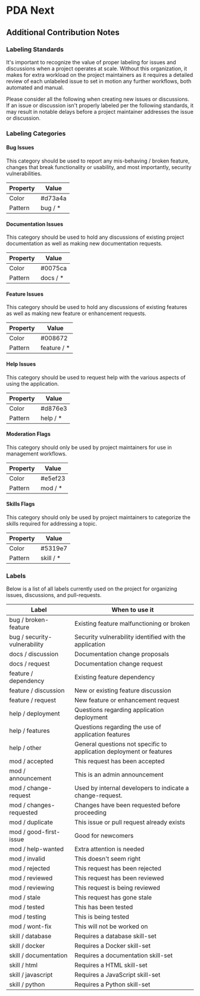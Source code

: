 # PDA Next

## Additional Contribution Notes

### Labeling Standards

It's important to recognize the value of proper labeling for issues and discussions when a project operates at scale.
Without this organization, it makes for extra workload on the project maintainers as it requires a detailed review of
each unlabeled issue to set in motion any further workflows, both automated and manual.

Please consider all the following when creating new issues or discussions. If an issue or discussion isn't properly
labeled per the following standards, it may result in notable delays before a project maintainer addresses the issue or
discussion.

### Labeling Categories

#### Bug Issues

This category should be used to report any mis-behaving / broken feature, changes that break functionality or usability,
and most importantly, security vulnerabilities.

| Property | Value   |
|----------|---------|
| Color    | #d73a4a |
| Pattern  | bug / * |

#### Documentation Issues

This category should be used to hold any discussions of existing project documentation as well as making new
documentation requests.

| Property | Value    |
|----------|----------|
| Color    | #0075ca  |
| Pattern  | docs / * |

#### Feature Issues

This category should be used to hold any discussions of existing features as well as making new feature or enhancement
requests.

| Property | Value       |
|----------|-------------|
| Color    | #008672     |
| Pattern  | feature / * |


#### Help Issues

This category should be used to request help with the various aspects of using the application.

| Property | Value    |
|----------|----------|
| Color    | #d876e3  |
| Pattern  | help / * |

#### Moderation Flags

This category should only be used by project maintainers for use in management workflows.

| Property | Value   |
|----------|---------|
| Color    | #e5ef23 |
| Pattern  | mod / * |

#### Skills Flags

This category should only be used by project maintainers to categorize the skills required for addressing a topic.

| Property | Value     |
|----------|-----------|
| Color    | #5319e7   |
| Pattern  | skill / * |

### Labels

Below is a list of all labels currently used on the project for organizing issues, discussions, and pull-requests.

| Label                        | When to use it                                                       |
|------------------------------|----------------------------------------------------------------------|
| bug / broken-feature         | Existing feature malfunctioning or broken                            |
| bug / security-vulnerability | Security vulnerability identified with the application               |
| docs / discussion            | Documentation change proposals                                       |
| docs / request               | Documentation change request                                         |
| feature / dependency         | Existing feature dependency                                          |
| feature / discussion         | New or existing feature discussion                                   |
| feature / request            | New feature or enhancement request                                   |
| help / deployment            | Questions regarding application deployment                           |
| help / features              | Questions regarding the use of application features                  |
| help / other                 | General questions not specific to application deployment or features |
| mod / accepted               | This request has been accepted                                       |
| mod / announcement           | This is an admin announcement                                        |
| mod / change-request         | Used by internal developers to indicate a change-request.            |
| mod / changes-requested      | Changes have been requested before proceeding                        |
| mod / duplicate              | This issue or pull request already exists                            |
| mod / good-first-issue       | Good for newcomers                                                   |
| mod / help-wanted            | Extra attention is needed                                            |
| mod / invalid                | This doesn't seem right                                              |
| mod / rejected               | This request has been rejected                                       |
| mod / reviewed               | This request has been reviewed                                       |
| mod / reviewing              | This request is being reviewed                                       |
| mod / stale                  | This request has gone stale                                          |
| mod / tested                 | This has been tested                                                 |
| mod / testing                | This is being tested                                                 |
| mod / wont-fix               | This will not be worked on                                           |
| skill / database             | Requires a database skill-set                                        |
| skill / docker               | Requires a Docker skill-set                                          |
| skill / documentation        | Requires a documentation skill-set                                   |
| skill / html                 | Requires a HTML skill-set                                            |
| skill / javascript           | Requires a JavaScript skill-set                                      |
| skill / python               | Requires a Python skill-set                                          |
